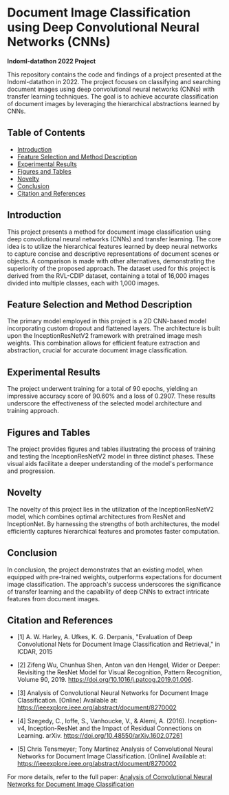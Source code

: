 # Document Image Classification using Deep Convolutional Neural Networks (CNNs)

**Indoml-datathon 2022 Project**

This repository contains the code and findings of a project presented at the Indoml-datathon in 2022. The project focuses on classifying and searching document images using deep convolutional neural networks (CNNs) with transfer learning techniques. The goal is to achieve accurate classification of document images by leveraging the hierarchical abstractions learned by CNNs.

## Table of Contents

- [Introduction](#introduction)
- [Feature Selection and Method Description](#feature-selection-and-method-description)
- [Experimental Results](#experimental-results)
- [Figures and Tables](#figures-and-tables)
- [Novelty](#novelty)
- [Conclusion](#conclusion)
- [Citation and References](#citation-and-references)

## Introduction

This project presents a method for document image classification using deep convolutional neural networks (CNNs) and transfer learning. The core idea is to utilize the hierarchical features learned by deep neural networks to capture concise and descriptive representations of document scenes or objects. A comparison is made with other alternatives, demonstrating the superiority of the proposed approach. The dataset used for this project is derived from the RVL-CDIP dataset, containing a total of 16,000 images divided into multiple classes, each with 1,000 images.

## Feature Selection and Method Description

The primary model employed in this project is a 2D CNN-based model incorporating custom dropout and flattened layers. The architecture is built upon the InceptionResNetV2 framework with pretrained image mesh weights. This combination allows for efficient feature extraction and abstraction, crucial for accurate document image classification.

## Experimental Results

The project underwent training for a total of 90 epochs, yielding an impressive accuracy score of 90.60% and a loss of 0.2907. These results underscore the effectiveness of the selected model architecture and training approach.

## Figures and Tables

The project provides figures and tables illustrating the process of training and testing the InceptionResNetV2 model in three distinct phases. These visual aids facilitate a deeper understanding of the model's performance and progression.

## Novelty

The novelty of this project lies in the utilization of the InceptionResNetV2 model, which combines optimal architectures from ResNet and InceptionNet. By harnessing the strengths of both architectures, the model efficiently captures hierarchical features and promotes faster computation.

## Conclusion

In conclusion, the project demonstrates that an existing model, when equipped with pre-trained weights, outperforms expectations for document image classification. The approach's success underscores the significance of transfer learning and the capability of deep CNNs to extract intricate features from document images.

## Citation and References

- [1] A. W. Harley, A. Ufkes, K. G. Derpanis, "Evaluation of Deep Convolutional Nets for Document Image Classification and Retrieval," in ICDAR, 2015

- [2] Zifeng Wu, Chunhua Shen, Anton van den Hengel, Wider or Deeper: Revisiting the ResNet Model for Visual Recognition, Pattern Recognition, Volume 90, 2019. https://doi.org/10.1016/j.patcog.2019.01.006.

- [3] Analysis of Convolutional Neural Networks for Document Image Classification. [Online] Available at: https://ieeexplore.ieee.org/abstract/document/8270002

- [4] Szegedy, C., Ioffe, S., Vanhoucke, V., & Alemi, A. (2016). Inception-v4, Inception-ResNet and the Impact of Residual Connections on Learning. arXiv. https://doi.org/10.48550/arXiv.1602.07261

- [5] Chris Tensmeyer; Tony Martinez Analysis of Convolutional Neural Networks for Document Image Classification. [Online] Available at: https://ieeexplore.ieee.org/abstract/document/8270002

For more details, refer to the full paper: [Analysis of Convolutional Neural Networks for Document Image Classification](https://ieeexplore.ieee.org/abstract/document/8270002)
